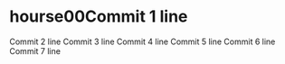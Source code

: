 # hourse00Commit 1 line
Commit 2 line
Commit 3 line
Commit 4 line
Commit 5 line
Commit 6 line
Commit 7 line
